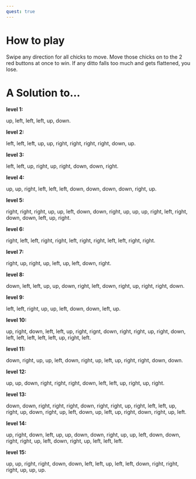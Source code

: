 ```yaml
---
quest: true
---
```


# How to play
Swipe any direction for all chicks to move.
Move those chicks on to the 2 red buttons at once to win.
If any ditto falls too much and gets flattened, you lose.

# A Solution to...

**level 1:** 

up, left, left, left, up, down.

**level 2:** 

left, left, left, up, up, right, right, right, right, down, up.

**level 3:**

left, left, up, right, up, right, down, down, right.

**level 4:**

up, up, right, left, left, left, down, down, down, down, right, up.

**level 5:**

right, right, right, up, up, left, down, down, right, up, up, up, right, left, right, down, down, left, up, right.

**level 6:**

right, left, left, right, right, left, right, right, left, left, right, right.

**level 7:**

right, up, right, up, left, up, left, down, right.

**level 8:**

down, left, left, up, up, down, right, left, down, right, up, right, right, down.

**level 9:**

left, left, right, up, up, left, down, down, left, up.

**level 10:**

up, right, down, left, left, up, right, rignt, down, right, right, up, right, down, left, left, left, left, left, up, right, left.

**level 11:**

down, right, up, up, left, down, right, up, left, up, right, right, down, down.

**level 12:** 

up, up, down, right, right, right, down, left, left, up, right, up, right.

**level 13:** 

down, down, right, right, right, down, right, right, up, right, left, left, up, right, up, down, right, up, left, down, up, left, up, right, down, right, up, left.

**level 14:**

up, right, down, left, up, up, down, down, right, up, up, left, down, down, right, right, up, left, down, right, up, left, left, left.

**level 15:**

up, up, right, right, down, down, left, left,  up, left, left, down, right, right, right, up, up, up.